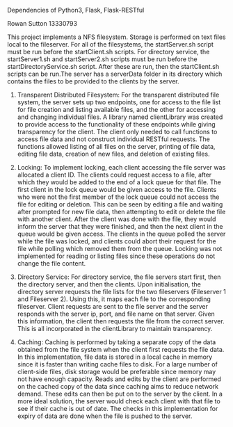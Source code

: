 Dependencies of Python3, Flask, Flask-RESTful

Rowan Sutton
13330793

This project implements a NFS filesystem. Storage is performed on text files local to the fileserver. For all of the filesystems, the startServer.sh script must be run before the startClient.sh scripts. For directory service, the startServer1.sh and startServer2.sh scripts must be run before the startDirectoryService.sh script. After these are run, then the startClient.sh scripts can be run.The server has a serverData folder in its directory which contains the files to be provided to the clients by the server.

1. Transparent Distributed Filesystem:
For the transparent distributed file system, the server sets up two endpoints, one for access to the file list for file creation and listing available files, and the other for accessing and changing individual files. A library named clientLibrary was created to provide access to the functionality of these endpoints while giving transparency for the client. The client only needed to call functions to access file data and not construct individual RESTful requests. The functions allowed listing of all files on the server, printing of file data, editing file data, creation of new files, and deletion of existing files. 

2. Locking:
To implement locking, each client accessing the file server was allocated a client ID. The clients could request access to a file, after which they would be added to the end of a lock queue for that file. The first client in the lock queue would be given access to the file. Clients who were not the first member of the lock queue could not access the file for editing or deletion. This can be seen by editing a file and waiting after prompted for new file data, then attempting to edit or delete the file with another client. After the client was done with the file, they would inform the server that they were finished, and then the next client in the queue would be given access. The clients in the queue polled the server while the file was locked, and clients could abort their request for the file while polling which removed them from the queue. Locking was not implemented for reading or listing files since these operations do not change the file content.

3. Directory Service:
For directory service, the file servers start first, then the directory server, and then the clients. Upon initialisation, the directory server requests the file lists for the two fileservers (Fileserver 1 and Fileserver 2). Using this, it maps each file to the corresponding fileserver. Client requests are sent to the file server and the server responds with the server ip, port, and file name on that server. Given this information, the client then requests the file from the correct server. This is all incorporated in the clientLibrary to maintain transparency.


4. Caching:
Caching is performed by taking a separate copy of the data obtained from the file system when the client first requests the file data. In this implementation, file data is stored in a local cache in memory since it is faster than writing cache files to disk. For a large number of client-side files, disk storage would be preferable since memory may not have enough capacity. Reads and edits by the client are performed on the cached copy of the data since caching aims to reduce network demand. These edits can then be put on to the server by the client. In a more ideal solution, the server would check each client with that file to see if their cache is out of date. The checks in this implementation for expiry of data are done when the file is pushed to the server.




